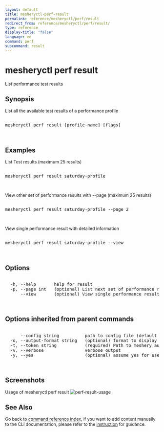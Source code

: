 ```yaml
---
layout: default
title: mesheryctl-perf-result
permalink: reference/mesheryctl/perf/result
redirect_from: reference/mesheryctl/perf/result/
type: reference
display-title: "false"
language: en
command: perf
subcommand: result
---
```


# mesheryctl perf result

List performance test results

## Synopsis

List all the available test results of a performance profile
<pre class='codeblock-pre'>
<div class='codeblock'>
mesheryctl perf result [profile-name] [flags]

</div>
</pre> 

## Examples

List Test results (maximum 25 results)
<pre class='codeblock-pre'>
<div class='codeblock'>
mesheryctl perf result saturday-profile

</div>
</pre> 

View other set of performance results with --page (maximum 25 results)
<pre class='codeblock-pre'>
<div class='codeblock'>
mesheryctl perf result saturday-profile --page 2

</div>
</pre> 

View single performance result with detailed information
<pre class='codeblock-pre'>
<div class='codeblock'>
mesheryctl perf result saturday-profile --view

</div>
</pre> 

## Options

<pre class='codeblock-pre'>
<div class='codeblock'>
  -h, --help       help for result
  -p, --page int   (optional) List next set of performance results with --page (default = 1) (default 1)
      --view       (optional) View single performance results with more info

</div>
</pre>

## Options inherited from parent commands

<pre class='codeblock-pre'>
<div class='codeblock'>
      --config string          path to config file (default "/home/runner/.mesheryconfig.yaml")
  -o, --output-format string   (optional) format to display in [json|yaml]
  -t, --token string           (required) Path to meshery auth config
  -v, --verbose                verbose output
  -y, --yes                    (optional) assume yes for user interactive prompts.

</div>
</pre>

## Screenshots

Usage of mesheryctl perf result
![perf-result-usage](/assets/img/mesheryctl/perf-result.png)

## See Also

Go back to [command reference index](/reference/mesheryctl/), if you want to add content manually to the CLI documentation, please refer to the [instruction](/project/contributing/contributing-cli#preserving-manually-added-documentation) for guidance.
